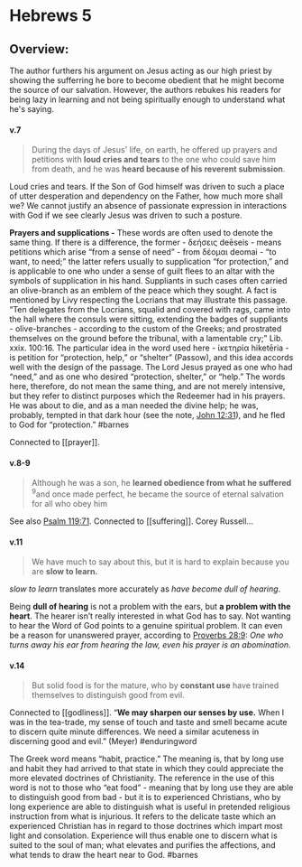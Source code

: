 # Hebrews 5

## Overview:
The author furthers his argument on Jesus acting as our high priest by showing the sufferring he bore to become obedient that he might become the source of our salvation. However, the authors rebukes his readers for being lazy in learning and not being spiritually enough to understand what he's saying.


#### v.7
>During the days of Jesus' life, on earth, he offered up prayers and petitions with **loud cries and tears** to the one who could save him from death, and he was **heard because of his reverent submission**.

Loud cries and tears. If the Son of God himself was driven to such a place of utter desperation and dependency on the Father, how much more shall we? We cannot justify an absence of passionate expression in interactions with God if we see clearly Jesus was driven to such a posture.

**Prayers and supplications -** These words are often used to denote the same thing. If there is a difference, the former - δεήσεις deēseis - means petitions which arise “from a sense of need” - from δέομαι deomai - “to want, to need;” the latter refers usually to supplication “for protection,” and is applicable to one who under a sense of guilt flees to an altar with the symbols of supplication in his hand. Suppliants in such cases often carried an olive-branch as an emblem of the peace which they sought. A fact is mentioned by Livy respecting the Locrians that may illustrate this passage. “Ten delegates from the Locrians, squalid and covered with rags, came into the hall where the consuls were sitting, extending the badges of suppliants - olive-branches - according to the custom of the Greeks; and prostrated themselves on the ground before the tribunal, with a lamentable cry;” Lib. xxix. 100:16. The particular idea in the word used here - ἱκετηρία hiketēria - is petition for “protection, help,” or “shelter” (Passow), and this idea accords well with the design of the passage. The Lord Jesus prayed as one who had “need,” and as one who desired “protection, shelter,” or “help.” The words here, therefore, do not mean the same thing, and are not merely intensive, but they refer to distinct purposes which the Redeemer had in his prayers. He was about to die, and as a man needed the divine help; he was, probably, tempted in that dark hour (see the note, [John 12:31](https://www.studylight.org/study-desk.html?q1=joh+12:31&t1=eng_nas&sr=1)), and he fled to God for “protection.”
#barnes

Connected to [[prayer]].


#### v.8-9
>Although he was a son, he **learned obedience from what he suffered** <sup>9</sup>and once made perfect, he became the source of eternal salvation for all who obey him

See also [Psalm 119:71](Psalm119#v.71).
Connected to [[suffering]].
Corey Russell...

#### v.11
>We have much to say about this, but it is hard to explain because you are **slow to learn.**

*slow to learn* translates more accurately as *have become dull of hearing*.

Being **dull of hearing** is not a problem with the ears, but **a problem with the heart**. The hearer isn’t really interested in what God has to say. Not wanting to hear the Word of God points to a genuine spiritual problem. It can even be a reason for unanswered prayer, according to [Proverbs 28:9](Proverbs28.md#v.9): _One who turns away his ear from hearing the law, even his prayer is an abomination_.


#### v.14
>But solid food is for the mature, who by **constant use** have trained themselves to distinguish good from evil.

Connected to [[godliness]].
“**We may sharpen our senses by use.** When I was in the tea-trade, my sense of touch and taste and smell became acute to discern quite minute differences. We need a similar acuteness in discerning good and evil.” (Meyer)
#enduringword 

The Greek word means “habit, practice.” The meaning is, that by long use and habit they had arrived to that state in which they could appreciate the more elevated doctrines of Christianity. The reference in the use of this word is not to those who “eat food” - meaning that by long use they are able to distinguish good from bad - but it is to experienced Christians, who by long experience are able to distinguish what is useful in pretended religious instruction from what is injurious. It refers to the delicate taste which an experienced Christian has in regard to those doctrines which impart most light and consolation. Experience will thus enable one to discern what is suited to the soul of man; what elevates and purifies the affections, and what tends to draw the heart near to God.
#barnes 
